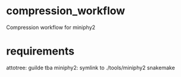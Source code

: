 # compression_workflow
Compression workflow for miniphy2

# requirements
attotree: guilde tba
miniphy2: symlink to ./tools/miniphy2
snakemake